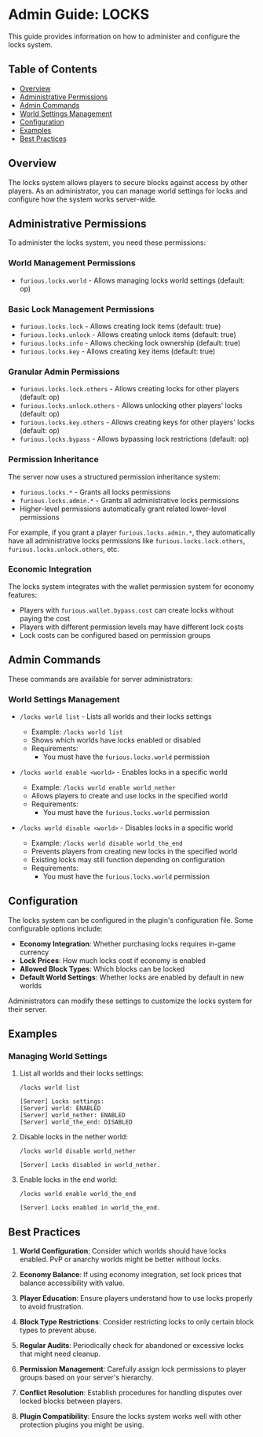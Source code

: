 # Admin Guide: LOCKS

This guide provides information on how to administer and configure the locks system.

## Table of Contents
- [Overview](#overview)
- [Administrative Permissions](#administrative-permissions)
- [Admin Commands](#admin-commands)
- [World Settings Management](#world-settings-management)
- [Configuration](#configuration)
- [Examples](#examples)
- [Best Practices](#best-practices)

## Overview

The locks system allows players to secure blocks against access by other players. As an administrator, you can manage world settings for locks and configure how the system works server-wide.

## Administrative Permissions

To administer the locks system, you need these permissions:

### World Management Permissions
- `furious.locks.world` - Allows managing locks world settings (default: op)

### Basic Lock Management Permissions
- `furious.locks.lock` - Allows creating lock items (default: true)
- `furious.locks.unlock` - Allows creating unlock items (default: true)
- `furious.locks.info` - Allows checking lock ownership (default: true)
- `furious.locks.key` - Allows creating key items (default: true)

### Granular Admin Permissions
- `furious.locks.lock.others` - Allows creating locks for other players (default: op)
- `furious.locks.unlock.others` - Allows unlocking other players' locks (default: op)
- `furious.locks.key.others` - Allows creating keys for other players' locks (default: op)
- `furious.locks.bypass` - Allows bypassing lock restrictions (default: op)

### Permission Inheritance
The server now uses a structured permission inheritance system:

- `furious.locks.*` - Grants all locks permissions
- `furious.locks.admin.*` - Grants all administrative locks permissions
- Higher-level permissions automatically grant related lower-level permissions

For example, if you grant a player `furious.locks.admin.*`, they automatically have all administrative locks permissions like `furious.locks.lock.others`, `furious.locks.unlock.others`, etc.

### Economic Integration
The locks system integrates with the wallet permission system for economy features:

- Players with `furious.wallet.bypass.cost` can create locks without paying the cost
- Players with different permission levels may have different lock costs
- Lock costs can be configured based on permission groups

## Admin Commands

These commands are available for server administrators:

### World Settings Management

- `/locks world list` - Lists all worlds and their locks settings
  - Example: `/locks world list`
  - Shows which worlds have locks enabled or disabled
  - Requirements:
    - You must have the `furious.locks.world` permission

- `/locks world enable <world>` - Enables locks in a specific world
  - Example: `/locks world enable world_nether`
  - Allows players to create and use locks in the specified world
  - Requirements:
    - You must have the `furious.locks.world` permission

- `/locks world disable <world>` - Disables locks in a specific world
  - Example: `/locks world disable world_the_end`
  - Prevents players from creating new locks in the specified world
  - Existing locks may still function depending on configuration
  - Requirements:
    - You must have the `furious.locks.world` permission

## Configuration

The locks system can be configured in the plugin's configuration file. Some configurable options include:

- **Economy Integration**: Whether purchasing locks requires in-game currency
- **Lock Prices**: How much locks cost if economy is enabled
- **Allowed Block Types**: Which blocks can be locked
- **Default World Settings**: Whether locks are enabled by default in new worlds

Administrators can modify these settings to customize the locks system for their server.

## Examples

### Managing World Settings

1. List all worlds and their locks settings:
   ```
   /locks world list
   ```
   ```
   [Server] Locks settings:
   [Server] world: ENABLED
   [Server] world_nether: ENABLED
   [Server] world_the_end: DISABLED
   ```

2. Disable locks in the nether world:
   ```
   /locks world disable world_nether
   ```
   ```
   [Server] Locks disabled in world_nether.
   ```

3. Enable locks in the end world:
   ```
   /locks world enable world_the_end
   ```
   ```
   [Server] Locks enabled in world_the_end.
   ```

## Best Practices

1. **World Configuration**: Consider which worlds should have locks enabled. PvP or anarchy worlds might be better without locks.

2. **Economy Balance**: If using economy integration, set lock prices that balance accessibility with value.

3. **Player Education**: Ensure players understand how to use locks properly to avoid frustration.

4. **Block Type Restrictions**: Consider restricting locks to only certain block types to prevent abuse.

5. **Regular Audits**: Periodically check for abandoned or excessive locks that might need cleanup.

6. **Permission Management**: Carefully assign lock permissions to player groups based on your server's hierarchy.

7. **Conflict Resolution**: Establish procedures for handling disputes over locked blocks between players.

8. **Plugin Compatibility**: Ensure the locks system works well with other protection plugins you might be using.